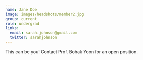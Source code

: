 ```yaml
---
name: Jane Doe
image: images/headshots/member2.jpg
group: current
role: undergrad
links:
  email: sarah.johnson@gmail.com
  twitter: sarahjohnson
---
```


This can be you! Contact Prof. Bohak Yoon for an open position.
